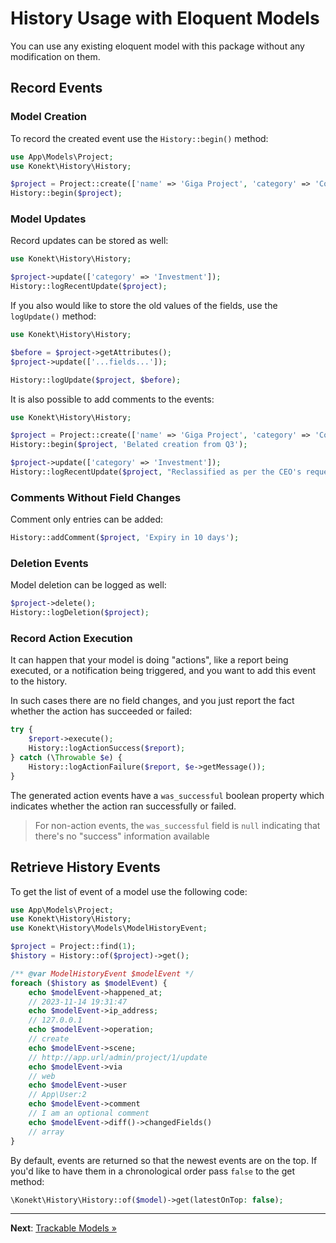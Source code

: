 # History Usage with Eloquent Models

You can use any existing eloquent model with this package without any modification on them.

## Record Events

### Model Creation

To record the created event use the `History::begin()` method:

```php
use App\Models\Project;
use Konekt\History\History;

$project = Project::create(['name' => 'Giga Project', 'category' => 'Construction']);
History::begin($project);
```

### Model Updates

Record updates can be stored as well:

```php
use Konekt\History\History;

$project->update(['category' => 'Investment']);
History::logRecentUpdate($project);
```

If you also would like to store the old values of the fields, use the `logUpdate()` method:

```php
use Konekt\History\History;

$before = $project->getAttributes();
$project->update(['...fields...']);

History::logUpdate($project, $before);
```

It is also possible to add comments to the events:

```php
use Konekt\History\History;

$project = Project::create(['name' => 'Giga Project', 'category' => 'Construction']);
History::begin($project, 'Belated creation from Q3');

$project->update(['category' => 'Investment']);
History::logRecentUpdate($project, "Reclassified as per the CEO's request");
```

### Comments Without Field Changes

Comment only entries can be added:

```php
History::addComment($project, 'Expiry in 10 days');
```

### Deletion Events

Model deletion can be logged as well:

```php
$project->delete();
History::logDeletion($project);
```

### Record Action Execution

It can happen that your model is doing "actions", like a report being executed,
or a notification being triggered, and you want to add this event to the history.

In such cases there are no field changes, and you just report the fact whether
the action has succeeded or failed:

```php
try {
    $report->execute();
    History::logActionSuccess($report);
} catch (\Throwable $e) {
    History::logActionFailure($report, $e->getMessage());
}
```

The generated action events have a `was_successful` boolean property which indicates whether the action ran
successfully or failed.

> For non-action events, the `was_successful` field is `null` indicating that there's no "success" information available

## Retrieve History Events

To get the list of event of a model use the following code:

```php
use App\Models\Project;
use Konekt\History\History;
use Konekt\History\Models\ModelHistoryEvent;

$project = Project::find(1);
$history = History::of($project)->get();

/** @var ModelHistoryEvent $modelEvent */
foreach ($history as $modelEvent) {
    echo $modelEvent->happened_at;
    // 2023-11-14 19:31:47
    echo $modelEvent->ip_address;
    // 127.0.0.1
    echo $modelEvent->operation;
    // create
    echo $modelEvent->scene;
    // http://app.url/admin/project/1/update
    echo $modelEvent->via
    // web
    echo $modelEvent->user
    // App\User:2
    echo $modelEvent->comment
    // I am an optional comment
    echo $modelEvent->diff()->changedFields()
    // array
}
```

By default, events are returned so that the newest events are on the top. If you'd like to
have them in a chronological order pass `false` to the get method:

```php
\Konekt\History\History::of($model)->get(latestOnTop: false);
```

---

**Next**: [Trackable Models &raquo;](trackables.md)
